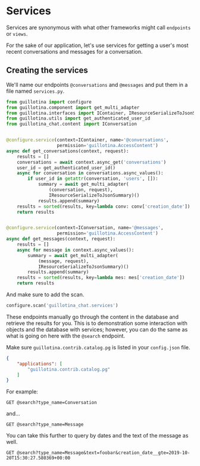 # Services

Services are synonymous with what other frameworks might call `endpoints` or `views`.

For the sake of our application, let's use services for getting a user's most
recent conversations and messages for a conversation.


## Creating the services

We'll name our endpoints `@conversations` and `@messages` and put them
in a file named `services.py`.

```python
from guillotina import configure
from guillotina.component import get_multi_adapter
from guillotina.interfaces import IContainer, IResourceSerializeToJsonSummary
from guillotina.utils import get_authenticated_user_id
from guillotina_chat.content import IConversation


@configure.service(context=IContainer, name='@conversations',
                   permission='guillotina.AccessContent')
async def get_conversations(context, request):
    results = []
    conversations = await context.async_get('conversations')
    user_id = get_authenticated_user_id()
    async for conversation in conversations.async_values():
        if user_id in getattr(conversation, 'users', []):
            summary = await get_multi_adapter(
                (conversation, request),
                IResourceSerializeToJsonSummary)()
            results.append(summary)
    results = sorted(results, key=lambda conv: conv['creation_date'])
    return results


@configure.service(context=IConversation, name='@messages',
                   permission='guillotina.AccessContent')
async def get_messages(context, request):
    results = []
    async for message in context.async_values():
        summary = await get_multi_adapter(
            (message, request),
            IResourceSerializeToJsonSummary)()
        results.append(summary)
    results = sorted(results, key=lambda mes: mes['creation_date'])
    return results
```

And make sure to add the scan.

```python
configure.scan('guillotina_chat.services')
```

These endpoints manually go through the content in the database and retrieve
the results for you. This is to demonstration some interaction with objects
and the database with services; however, you can do the same as what is
going on here with the `@search` endpoint.

Make sure `guillotina.contrib.catalog.pg` is listed in your `config.json` file.

```json
{
    "applications": [
        "guillotina.contrib.catalog.pg"
    ]
}
```

For example:

```
GET @search?type_name=Conversation
```

and...

```
GET @search?type_name=Message
```

You can take this further to query by dates and the text of the message as well.

```
GET @search?type_name=Message&text=foobar&creation_date__gte=2019-10-20T15:30:27.580369+00:00
```
